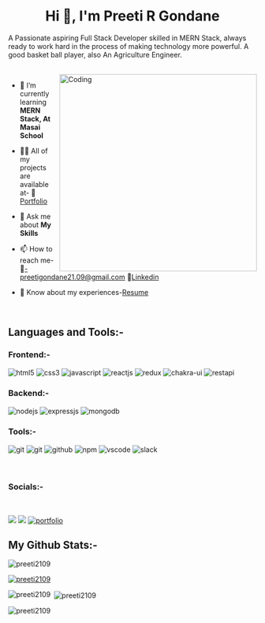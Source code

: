 <h1 align="center">Hi 👋, I'm Preeti R Gondane</h1>

A Passionate aspiring Full Stack Developer skilled in MERN Stack, always ready to work hard in the process of making technology more powerful. A good basket ball player, also An Agriculture Engineer.

<br>

<img align="right" alt="Coding" width="400" src="https://cdn.dribbble.com/users/1951182/screenshots/4560823/800x600.gif">


- 🌱 I’m currently learning **MERN Stack, At Masai School**

- 👨‍💻 All of my projects are available at- 📑[Portfolio](https://preeti2109.github.io/)

- 💬 Ask me about **My Skills**

- 📫 How to reach me- 📧-preetigondane21.09@gmail.com 📌[Linkedin](https://www.linkedin.com/in/preeti-gondane-068a79175/)

- 📄 Know about my experiences-[Resume](https://drive.google.com/file/d/1DnWnDFRVbZxHM4jrQim9qy81gPbVfBCt/view?usp=share_link)
<br>



## Languages and Tools:-
<div >
 <div ><h3>Frontend:-</h3>
 <img src="https://img.shields.io/badge/html5-%23E34F26.svg?style=for-the-badge&logo=html5&logoColor=white" align="center" alt="html5">
 <img src = "https://img.shields.io/badge/css3-%231572B6.svg?style=for-the-badge&logo=css3&logoColor=white" align="center" alt="css3">
  <img src ="https://img.shields.io/badge/javascript-%23323330.svg?style=for-the-badge&logo=javascript&logoColor=%23F7DF1E" align="center" alt="javascript">
 <img src="https://img.shields.io/badge/React-20232A?style=for-the-badge&logo=react&logoColor=61DAFB"  align="center" alt="reactjs" />
 <img src="https://img.shields.io/badge/Redux-593D88?style=for-the-badge&logo=redux&logoColor=white"  align="center" alt="redux" />
 <img src = "https://img.shields.io/badge/chakra ui-%234ED1C5.svg?style=for-the-badge&logo=chakraui&logoColor=white" align="center" alt="chakra-ui"/>
 <img src="https://img.shields.io/badge/rest api-%23000000.svg?style=for-the-badge&logo=flask&logoColor=white" align="center" alt="restapi"/>  
</div>

  <div ><h3>Backend:-</h3> 
<img src="https://img.shields.io/badge/Node.js-339933?style=for-the-badge&logo=nodedotjs&logoColor=white" align="center" alt="nodejs" />
<img src="https://img.shields.io/badge/Express.js-000000?style=for-the-badge&logo=express&logoColor=white" align="center" alt="expressjs"/>
<img src="https://img.shields.io/badge/MongoDB-4EA94B?style=for-the-badge&logo=mongodb&logoColor=white" align="center" alt="mongodb"/>

 </div>
  <div ><h3>Tools:-</h3> 
   
   <img src="https://img.shields.io/badge/netlify-%23000000.svg?style=for-the-badge&logo=netlify&logoColor=#00C7B7" align="center" alt="git"/>
   <img src="https://img.shields.io/badge/Git-f44d27?style=for-the-badge&logo=git&logoColor=white"  align="center" alt="git"/>
   <img src="https://img.shields.io/badge/GitHub-100000?style=for-the-badge&logo=github&logoColor=white"  align="center" alt="github"/>
   <img src = "https://img.shields.io/badge/NPM-%23000000.svg?style=for-the-badge&logo=npm&logoColor=white" align="center" alt="npm">
   <img src="https://img.shields.io/badge/Visual%20Studio-5C2D91.svg?style=for-the-badge&logo=visual-studio&logoColor=white"  align="center" alt="vscode"/>
   <img src="https://img.shields.io/badge/Slack-4A154B?style=for-the-badge&logo=slack&logoColor=white" align="center" alt="slack"/>
 </div>
</div>

<!----------------------------------------------------- All Skills Grid Formate --------------------------------------------------------->

<br/>
<!-- ----------------------------------------------------------------------------------<br/>
<br/>

<br />
<br />------------------------------------------------------------------------------- -->             
<br>




 <!----------------------------------------------------- Let's Connect --------------------------------------------------------->                                        
 
 
<div><h3>Socials:-</h3> <div/>
<br/>
<p align="left">
<a href = "https://www.linkedin.com/in/preeti-gondane-068a79175/" target="_blank"><img src="https://img.shields.io/badge/linkedin-%230077B5.svg?style=for-the-badge&logo=linkedin&logoColor=white"/></a>
<a href = "mailto:preetigondane21.09@gmail.com" target="_blank"><img src="https://img.shields.io/badge/Gmail-D14836?style=for-the-badge&logo=gmail&logoColor=white"/></a>
<a href="https://preeti2109.github.io/" target="_blank"><img src="https://img.shields.io/badge/Portfolio-%23000000.svg?style=for-the-badge&logo=firefox&logoColor=#FF7139" alt="portfolio"/></a>

</p>
 
   ## My Github Stats:-
  <p align="left"> <img src="https://komarev.com/ghpvc/?username=preeti2109&label=Profile%20views&color=0e75b6&style=flat" alt="preeti2109" /> </p>

<p align="left"> <a href="https://github.com/ryo-ma/github-profile-trophy"><img src="https://github-profile-trophy.vercel.app/?username=preeti2109" alt="preeti2109" /></a> </p>
  
  


<p><img align="left" src="https://github-readme-stats.vercel.app/api/top-langs?username=preeti2109&show_icons=true&locale=en&layout=compact" alt="preeti2109" /></p>

<p>&nbsp;<img align="center" src="https://github-readme-stats.vercel.app/api?username=preeti2109&show_icons=true&locale=en" alt="preeti2109" /></p>

<p><img align="center" src="https://github-readme-streak-stats.herokuapp.com/?user=preeti2109&" alt="preeti2109" /></p> 
  
  
  
  
 
